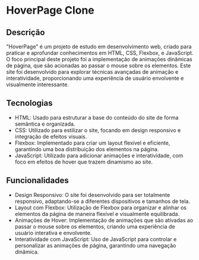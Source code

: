 # HoverPage Clone

## Descrição
"HoverPage" é um projeto de estudo em desenvolvimento web, criado para praticar e aprofundar conhecimentos em HTML, CSS, Flexbox, e JavaScript. O foco principal deste projeto foi a implementação de animações dinâmicas de página, que são acionadas ao passar o mouse sobre os elementos. Este site foi desenvolvido para explorar técnicas avançadas de animação e interatividade, proporcionando uma experiência de usuário envolvente e visualmente interessante.

## Tecnologias
- HTML: Usado para estruturar a base do conteúdo do site de forma semântica e organizada. <br>
- CSS: Utilizado para estilizar o site, focando em design responsivo e integração de efeitos visuais. <br>
- Flexbox: Implementado para criar um layout flexível e eficiente, garantindo uma boa distribuição dos elementos na página.<br>
- JavaScript: Utilizado para adicionar animações e interatividade, com foco em efeitos de hover que trazem dinamismo ao site.

## Funcionalidades
- Design Responsivo: O site foi desenvolvido para ser totalmente responsivo, adaptando-se a diferentes dispositivos e tamanhos de tela.<br>
- Layout com Flexbox: Utilização de Flexbox para organizar e alinhar os elementos da página de maneira flexível e visualmente equilibrada.<br>
- Animações de Hover: Implementação de animações que são ativadas ao passar o mouse sobre os elementos, criando uma experiência de usuário interativa e envolvente.<br>
- Interatividade com JavaScript: Uso de JavaScript para controlar e personalizar as animações de página, garantindo uma navegação dinâmica.